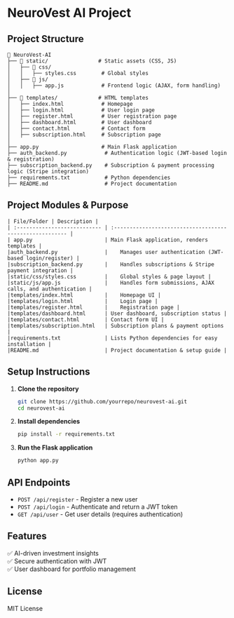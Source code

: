 # NeuroVest AI Project

## Project Structure
```
📂 NeuroVest-AI
├── 📂 static/                # Static assets (CSS, JS)
│   ├── 📂 css/
│   │   ├── styles.css        # Global styles
│   ├── 📂 js/
│   │   ├── app.js            # Frontend logic (AJAX, form handling)
│
├── 📂 templates/             # HTML templates
│   ├── index.html            # Homepage
│   ├── login.html            # User login page
│   ├── register.html         # User registration page
│   ├── dashboard.html        # User dashboard
│   ├── contact.html          # Contact form
│   ├── subscription.html     # Subscription page
│
├── app.py                    # Main Flask application
├── auth_backend.py            # Authentication logic (JWT-based login & registration)
├── subscription_backend.py    # Subscription & payment processing logic (Stripe integration)
├── requirements.txt           # Python dependencies
├── README.md                  # Project documentation
```

## Project Modules & Purpose
``` table
| File/Folder | Description |
| :--------------------------- | :------------------------------------------------------- |
| app.py                       | Main Flask application, renders templates |
|auth_backend.py               |	Manages user authentication (JWT-based login/register) |
|subscription_backend.py       |	Handles subscriptions & Stripe payment integration |
|static/css/styles.css         |	Global styles & page layout |
|static/js/app.js              |	Handles form submissions, AJAX calls, and authentication |
|templates/index.html          |	Homepage UI |
|templates/login.html          |	Login page |
|templates/register.html       |	Registration page |
|templates/dashboard.html      | User dashboard, subscription status |
|templates/contact.html        | Contact form UI |
|templates/subscription.html   | Subscription plans & payment options |
|requirements.txt              | Lists Python dependencies for easy installation |
|README.md                     | Project documentation & setup guide |
```


## Setup Instructions
1. **Clone the repository**
   ```bash
   git clone https://github.com/yourrepo/neurovest-ai.git
   cd neurovest-ai
   ```
2. **Install dependencies**
   ```bash
   pip install -r requirements.txt
   ```
3. **Run the Flask application**
   ```bash
   python app.py
   ```

## API Endpoints
- `POST /api/register` - Register a new user
- `POST /api/login` - Authenticate and return a JWT token
- `GET /api/user` - Get user details (requires authentication)

## Features
✅ AI-driven investment insights  
✅ Secure authentication with JWT  
✅ User dashboard for portfolio management  

## License
MIT License
